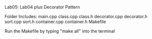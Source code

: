 Lab05: Lab04 plus Decorator Pattern

Folder Includes:
    main.cpp
    class.cpp class.h
    decorator.cpp decorator.h
    sort.cpp sort.h
    container.cpp container.h
    Makefile

Run the Makefile by typing "make all" into the terminal

